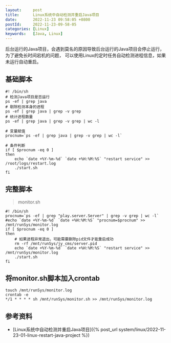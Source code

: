 ```yaml
---
layout:     post
title:      Linux系统中自动检测并重启Java项目
date:       2022-11-23 09:58:05 +0800
postId:     2022-11-23-09-58-05
categories: [Linux]
keywords:   [Java, Linux]
---
```


后台运行的Java项目，会遇到莫名的原因导致后台运行的Java项目会停止运行，为了避免长时间宕机的问题，
可以使用Linux的定时任务自动检测进程信息，如果未运行自动重启。

## 基础脚本
```shell
#! /bin/sh
# 检测Java项目是否运行
ps -ef | grep java
# 剔除检测本身的进程
ps -ef | grep java | grep -v grep
# 统计进程数量
ps -ef | grep java | grep -v grep | wc -l

# 变量赋值
procnum=`ps -ef | grep java | grep -v grep | wc -l`

# 条件判断
if [ $procnum -eq 0 ]
then
    echo `date +%Y-%m-%d` `date +%H:%M:%S` "restart service" >> /root/logs/restart.log
    ./start.sh
fi
```

## 完整脚本

> monitor.sh
```shell
#! /bin/sh
procnum=`ps -ef | grep "play.server.Server" | grep -v grep | wc -l`
#echo `date +%Y-%m-%d` `date +%H:%M:%S` "procnum=$procnum" >> /mnt/runSys/monitor.log
if [ $procnum -eq 0 ]
then
    # 如果进程异常退出，可能需要删除pid文件才能重启成功
    rm -rf /mnt/runSys/jy_cms/server.pid
    echo `date +%Y-%m-%d` `date +%H:%M:%S` "restart service" >> /mnt/runSys/monitor.log
    ./start.sh
fi
```

## 将monitor.sh脚本加入crontab
```shell
touch /mnt/runSys/monitor.log
crontab -e
*/1 * * * * sh /mnt/runSys/monitor.sh >> /mnt/runSys/monitor.log
```

## 参考资料
* [Linux系统中自动检测并重启Java项目]({% post_url system/linux/2022-11-23-01-linux-restart-java-project %})

